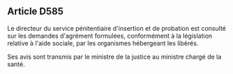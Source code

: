 Article D585
----
Le directeur du service pénitentiaire d'insertion et de probation est consulté
sur les demandes d'agrément formulées, conformément à la législation relative à
l'aide sociale, par les organismes hébergeant les libérés.

Ses avis sont transmis par le ministre de la justice au ministre chargé de la
santé.
